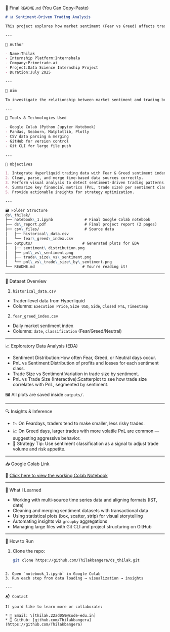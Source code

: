 📄 Final `README.md` (You Can Copy-Paste)

```markdown
# 📊 Sentiment-Driven Trading Analysis

This project explores how market sentiment (Fear vs Greed) affects trading behavior on the Hyperliquid platform. Using real trading data and sentiment scores, we perform data cleaning, merging, EDA, and derive insights that can help traders adapt their strategies based on sentiment dynamics.

---

👤 Author

- Name:Thilak
- Internship Platform:Internshala
- Company:Primetrade.ai
- Project:Data Science Internship Project
- Duration:July 2025

---

🎯 Aim

To investigate the relationship between market sentiment and trading behavior by analyzing execution data and the Fear & Greed Index — identifying patterns in profit/loss and trade size across different market emotions.

---

🔧 Tools & Technologies Used

- Google Colab (Python Jupyter Notebook)
- Pandas, Seaborn, Matplotlib, Plotly
- CSV data parsing & merging
- GitHub for version control
- Git CLI for large file push

---

📝 Objectives

1. Integrate Hyperliquid trading data with Fear & Greed sentiment index.
2. Clean, parse, and merge time-based data sources correctly.
3. Perform visual analysis to detect sentiment-driven trading patterns.
4. Summarize key financial metrics (PnL, trade size) per sentiment class.
5. Provide actionable insights for strategy optimization.

---

🗃️ Folder Structure
ds\_thilak/
├── notebook\_1.ipynb              # Final Google Colab notebook
├── ds\_report.pdf                 # Final project report (2 pages)
├── csv\_files/                    # Source data
│   ├── historical\_data.csv
│   └── fear\_greed\_index.csv
├── outputs/                      # Generated plots for EDA
│   ├── sentiment\_distribution.png
│   ├── pnl\_vs\_sentiment.png
│   ├── trade\_size\_vs\_sentiment.png
│   └── pnl\_vs\_trade\_size\_by\_sentiment.png
└── README.md                     # You're reading it!

````

---

📁 Dataset Overview

1. `historical_data.csv`
- Trader-level data from Hyperliquid
- Columns: `Execution Price`, `Size USD`, `Side`, `Closed PnL`, `Timestamp`

2. `fear_greed_index.csv`
- Daily market sentiment index
- Columns: `date`, `classification` (Fear/Greed/Neutral)

---

📈 Exploratory Data Analysis (EDA)

- Sentiment Distribution:How often Fear, Greed, or Neutral days occur.
- PnL vs Sentiment:Distribution of profits and losses for each sentiment class.
- Trade Size vs Sentiment:Variation in trade size by sentiment.
- PnL vs Trade Size (Interactive):Scatterplot to see how trade size correlates with PnL, segmented by sentiment.

🖼️ All plots are saved inside `outputs/`.

---

🔍 Insights & Inference

- 📉 On Feardays, traders tend to make smaller, less risky trades.
- 📈 On Greed days, larger trades with more volatile PnL are common — suggesting aggressive behavior.
- 🎯 Strategy Tip: Use sentiment classification as a signal to adjust trade volume and risk appetite.

---

📥 Google Colab Link

🔗 [Click here to view the working Colab Notebook](https://colab.research.google.com/drive/18X6plWSX040M6Qs1dzgPhwE3g-DJHued?usp=sharing)

---

🧠 What I Learned

- Working with multi-source time series data and aligning formats (IST, date)
- Cleaning and merging sentiment datasets with transactional data
- Using statistical plots (box, scatter, strip) for visual storytelling
- Automating insights via `groupby` aggregations
- Managing large files with Git CLI and project structuring on GitHub

---

🚀 How to Run

1. Clone the repo:
   ```bash
   git clone https://github.com/Thilakbangera/ds_thilak.git
````

2. Open `notebook_1.ipynb` in Google Colab
3. Run each step from data loading → visualization → insights

---

📬 Contact

If you'd like to learn more or collaborate:

* 📧 Email: \[thilak.22ad059@sode-edu.in]
* 🧑 GitHub: [github.com/Thilakbangera](https://github.com/Thilakbangera)

